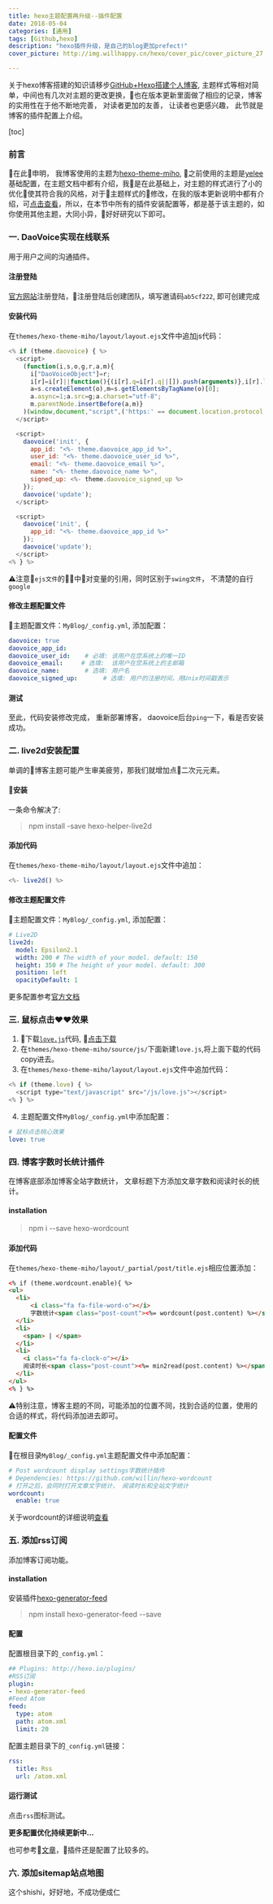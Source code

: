 ```yaml
---
title: hexo主题配置再升级--插件配置
date: 2018-05-04
categories: [通用]
tags: [Github,hexo]
description: "hexo插件升级，是自己的blog更加prefect!"
cover_picture: http://img.willhappy.cn/hexo/cover_pic/cover_picture_27.jpg

---
```


关于hexo博客搭建的知识请移步[GitHub+Hexo搭建个人博客][1], 主题样式等相对简单，中间也有几次对主题的更改更换，也在版本更新里面做了相应的记录，博客的实用性在于他不断地完善， 对读者更加的友善， 让读者也更感兴趣， 此节就是博客的插件配置上介绍。

<!--more-->

[toc]

### 前言
在此申明， 我博客使用的主题为[hexo-theme-miho][5], 之前使用的主题是[yelee][8] 基础配置，在主题文档中都有介绍，我是在此基础上，对主题的样式进行了小的优化使其符合我的风格，对于主题样式的修改，在我的版本更新说明中都有介绍，可[点击查看][6]，所以，在本节中所有的插件安装配置等，都是基于该主题的，如你使用其他主题，大同小异，好好研究以下即可。

### 一. DaoVoice实现在线联系
用于用户之间的沟通插件。

#### 注册登陆
[官方网站][2]注册登陆，注册登陆后创建团队，填写邀请码`ab5cf222`, 即可创建完成

#### 安装代码
在`themes/hexo-theme-miho/layout/layout.ejs`文件中追加js代码：

```js
<% if (theme.daovoice) { %>
  <script>
    (function(i,s,o,g,r,a,m){
      i["DaoVoiceObject"]=r;
      i[r]=i[r]||function(){(i[r].q=i[r].q||[]).push(arguments)},i[r].l=1*new Date();
      a=s.createElement(o),m=s.getElementsByTagName(o)[0];
      a.async=1;a.src=g;a.charset="utf-8";
      m.parentNode.insertBefore(a,m)}
    )(window,document,"script",('https:' == document.location.protocol ? 'https:' : 'http:') + "//widget.daovoice.io/widget/" + "<%- theme.daovoice_app_id %>" + ".js","daovoice")
  </script>

  <script>
    daovoice('init', {
      app_id: "<%- theme.daovoice_app_id %>",
      user_id: "<%- theme.daovoice_user_id %>",
      email: "<%- theme.daovoice_email %>",
      name: "<%- theme.daovoice_name %>",
      signed_up: <%- theme.daovoice_signed_up %>
    });
    daovoice('update');
  </script>

  <script>
    daovoice('init', {
      app_id: "<%- theme.daovoice_app_id %>"
    });
    daovoice('update');
  </script>
<% } %>

```
⚠️注意`ejs文件`的中对变量的引用，同时区别于`swing文件`， 不清楚的自行`google`

#### 修改主题配置文件

主题配置文件：`MyBlog/_config.yml`,
添加配置：

```yml
daovoice: true
daovoice_app_id:
daovoice_user_id:    # 必填: 该用户在您系统上的唯一ID
daovoice_email:     # 选填:  该用户在您系统上的主邮箱
daovoice_name:       # 选填: 用户名
daovoice_signed_up:       # 选填: 用户的注册时间，用Unix时间戳表示
```

#### 测试
至此，代码安装修改完成， 重新部署博客， daovoice后台`ping`一下，看是否安装成功。

### 二. live2d安装配置
单调的博客主题可能产生审美疲劳，那我们就增加点二次元元素。

#### 安装
一条命令解决了:

> npm install -save hexo-helper-live2d

#### 添加代码
在`themes/hexo-theme-miho/layout/layout.ejs`文件中追加：

```js
<%- live2d() %>
```

#### 修改主题配置文件

主题配置文件：`MyBlog/_config.yml`,
添加配置：

```yml
# Live2D
live2d:
  model: Epsilon2.1
  width: 200 # The width of your model. default: 150
  height: 350 # The height of your model. default: 300
  position: left
  opacityDefault: 1
```
更多配置参考[官方文档][3]

### 三. 鼠标点击♥️♥️效果
1. 下载[`love.js`][4]代码, [点击下载][4]
2. 在`themes/hexo-theme-miho/source/js/`下面新建`love.js`,将上面下载的代码copy进去。
3. 在`themes/hexo-theme-miho/layout/layout.ejs`文件中追加代码：

```js
<% if (theme.love) { %>
  <script type="text/javascript" src="/js/love.js"></script>
<% } %>
```
4. 主题配置文件`MyBlog/_config.yml`中添加配置：

```yml
# 鼠标点击桃心效果
love: true

```

### 四. 博客字数时长统计插件
在博客底部添加博客全站字数统计， 文章标题下方添加文章字数和阅读时长的统计。

#### installation
> npm i --save hexo-wordcount

#### 添加代码
在`themes/hexo-theme-miho/layout/_partial/post/title.ejs`相应位置添加：

```html
<% if (theme.wordcount.enable){ %>
<ul>
  <li>
      <i class="fa fa-file-word-o"></i>
      字数统计<span class="post-count"><%= wordcount(post.content) %></span>字
  </li>
  <li>
    <span> | </span>
  </li>
  <li>
    <i class="fa fa-clock-o"></i>
    阅读时长<span class="post-count"><%= min2read(post.content) %></span>分钟
  </li>
</ul>
<% } %>
```

⚠️特别注意，博客主题的不同，可能添加的位置不同，找到合适的位置，使用的合适的样式，将代码添加进去即可。

#### 配置文件
在根目录`MyBlog/_config.yml`主题配置文件中添加配置：

```yml
# Post wordcount display settings字数统计插件
# Dependencies: https://github.com/willin/hexo-wordcount
# 打开之后，会同时打开文章文字统计， 阅读时长和全站文字统计
wordcount:
  enable: true
```
关于wordcount的详细说明[查看][9]

### 五. 添加rss订阅
添加博客订阅功能。

#### installation
安装插件[hexo-generator-feed][10]

> npm install hexo-generator-feed --save

#### 配置
配置根目录下的`_config.yml`：

```yml
## Plugins: http://hexo.io/plugins/
#RSS订阅
plugin:
- hexo-generator-feed
#Feed Atom
feed:
  type: atom
  path: atom.xml
  limit: 20
```

配置主题目录下的`_config.yml`链接：
```yml
rss:
  title: Rss
  url: /atom.xml
```

#### 运行测试
点击`rss`图标测试。

**更多配置优化持续更新中...**

也可参考[文章][7]，插件还是配置了比较多的。

### 六. 添加sitemap站点地图

这个shishi，好好地，不成功便成仁


[1]: http://blog.willhappy.cn/2015/07/24/2_2015-07-24_hexoCreate/
[2]: http://www.daovoice.io/
[3]: https://github.com/EYHN/hexo-helper-live2d
[4]: http://7u2ss1.com1.z0.glb.clouddn.com/love.js
[5]: https://github.com/WongMinHo/hexo-theme-miho
[6]: https://github.com/williamHappy/williamHappy.github.io/tree/blog_source
[7]: https://segmentfault.com/a/1190000009544924#articleHeader24
[8]: https://github.com/MOxFIVE/hexo-theme-yelee
[9]: https://github.com/willin/hexo-wordcount
[10]: https://github.com/hexojs/hexo-generator-feed

